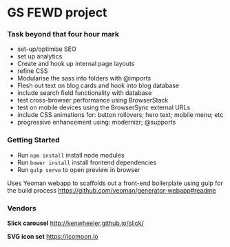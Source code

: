 # GS FEWD project

### Task beyond that four hour mark
- set-up/optimise SEO
- set up analytics
- Create and hook up internal page layouts
- refine CSS
- Modularise the sass into folders with @imports
- Flesh out text on blog cards and hook into blog database
- include search field functionality with database
- test cross-browser performance using BrowserStack
- test on mobile devices using the BrowserSync external URLs
- include CSS animations for: button rollovers; hero text; mobile menu; etc
- progressive enhancement using: modernizr; @supports


### Getting Started

- Run `npm install` install node modules
- Run `bower install` install frontend dependencies
- Run `gulp serve` to open preview in browser

Uses Yeoman webapp to scaffolds out a front-end boilerplate using gulp for the build process
https://github.com/yeoman/generator-webapp#readme


### Vendors

**Slick carousel**
http://kenwheeler.github.io/slick/

**SVG icon set**
https://icomoon.io

